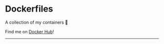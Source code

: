 # Dockerfiles

A collection of my containers 🐋

Find me on [Docker Hub](https://hub.docker.com/u/markgono)!

---